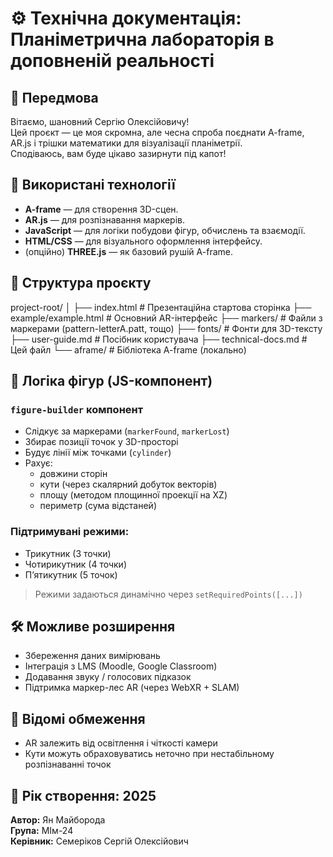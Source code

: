 # ⚙️ Технічна документація: Планіметрична лабораторія в доповненій реальності

## 👋 Передмова
Вітаємо, шановний Сергію Олексійовичу!  
Цей проєкт — це моя скромна, але чесна спроба поєднати A-frame, AR.js і трішки математики для візуалізації планіметрії.  
Сподіваюсь, вам буде цікаво зазирнути під капот!

## 🧱 Використані технології
- **A-frame** — для створення 3D-сцен.
- **AR.js** — для розпізнавання маркерів.
- **JavaScript** — для логіки побудови фігур, обчислень та взаємодії.
- **HTML/CSS** — для візуального оформлення інтерфейсу.
- (опційно) **THREE.js** — як базовий рушій A-frame.

## 📁 Структура проєкту
project-root/
│
├── index.html # Презентаційна стартова сторінка
├── example/example.html # Основний AR-інтерфейс
├── markers/ # Файли з маркерами (pattern-letterA.patt, тощо)
├── fonts/ # Фонти для 3D-тексту
├── user-guide.md # Посібник користувача
├── technical-docs.md # Цей файл
└── aframe/ # Бібліотека A-frame (локально)

## 🧠 Логіка фігур (JS-компонент)
### `figure-builder` компонент
- Слідкує за маркерами (`markerFound`, `markerLost`)
- Збирає позиції точок у 3D-просторі
- Будує лінії між точками (`cylinder`)
- Рахує:
  - довжини сторін
  - кути (через скалярний добуток векторів)
  - площу (методом площинної проекції на XZ)
  - периметр (сума відстаней)

### Підтримувані режими:
- Трикутник (3 точки)
- Чотирикутник (4 точки)
- П’ятикутник (5 точок)
> Режими задаються динамічно через `setRequiredPoints([...])`

## 🛠️ Можливе розширення
- Збереження даних вимірювань
- Інтеграція з LMS (Moodle, Google Classroom)
- Додавання звуку / голосових підказок
- Підтримка маркер-лес AR (через WebXR + SLAM)

## 🚧 Відомі обмеження
- AR залежить від освітлення і чіткості камери
- Кути можуть обраховуватись неточно при нестабільному розпізнаванні точок

## 📅 Рік створення: 2025  
**Автор:** Ян Майборода  
**Група:** МІм-24  
**Керівник:** Семеріков Сергій Олексійович
